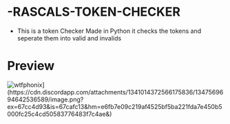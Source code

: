# -RASCALS-TOKEN-CHECKER

- This is a token Checker Made in Python it checks the tokens and seperate them into valid and invalids

# Preview 
<p><img align="center" src="[https://github.com/wtfphonix/-RASCALS-TOKEN-CHECKER/blob/main/TOKENCHECKER.PNG" alt="wtfphonix](https://cdn.discordapp.com/attachments/1341014372566175836/1347569694642536589/image.png?ex=67cc4d93&is=67cafc13&hm=e6fb7e09c219af4525bf5ba221fda7e450b5000fc25c4cd50583776483f7c4ae&)" /></p>


